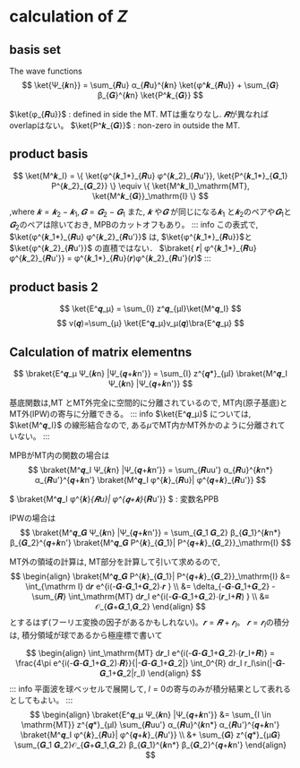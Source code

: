 # calculation of $Z$

## basis set 
The wave functions
$$
\ket{Ψ_{𝒌n}} = \sum_{𝑹u} α_{𝑹u}^{𝒌n} \ket{φ^𝒌_{𝑹u}} + \sum_{𝑮} β_{𝑮}^{𝒌n} \ket{P^𝒌_{𝑮}}
$$

$\ket{φ_{𝑹u}}$ : defined in side the MT. MTは重なりなし. $𝑹$が異なればoverlapはない。
$\ket{P^𝒌_{𝑮}}$ : non-zero in outside the MT.


## product basis
$$
\ket{M^𝒌_I}  = \{ \ket{φ^{𝒌_1*}_{𝑹u} φ^{𝒌_2}_{𝑹u'}},  \ket{P^{𝒌_1*}_{𝑮_1} P^{𝒌_2}_{𝑮_2}} \}
 \equiv \{ \ket{M^𝒌_I}_\mathrm{MT}, \ket{M^𝒌_{𝑮}}_\mathrm{I} \}
$$
,where
$𝒌 = 𝒌_2 - 𝒌_1, 𝑮 = 𝑮_2 - 𝑮_1$
また, $𝒌$ や$𝑮$ が同じになる$𝒌_1$ と$𝒌_2$のペアや$𝑮_1$と$𝑮_2$のペアは除いておき, MPBのカットオフもあり。
::: info
この表式で, $\ket{φ^{𝒌_1*}_{𝑹u} φ^{𝒌_2}_{𝑹u'}}$ は, $\ket{φ^{𝒌_1*}_{𝑹u}}$と$\ket{φ^{𝒌_2}_{𝑹u'}}$ の直積ではない．
$\braket{ 𝒓| φ^{𝒌_1*}_{𝑹u} φ^{𝒌_2}_{𝑹u'}} = φ^{𝒌_1*}_{𝑹u}(𝒓)φ^{𝒌_2}_{𝑹u'}(𝒓)$
:::


## product basis 2
$$
\ket{E^𝒒_μ} = \sum_{I} z^𝒒_{μI}\ket{M^𝒒_I} 
$$
$$
v(𝒒)=\sum_{μ} \ket{E^𝒒_μ}v_μ(𝒒)\bra{E^𝒒_μ}
$$
## Calculation of matrix elementns

$$
\braket{E^𝒒_μ Ψ_{𝒌n} |Ψ_{𝒒+𝒌n'}} = \sum_{I} z^{𝒒*}_{μI} \braket{M^𝒒_I Ψ_{𝒌n} |Ψ_{𝒒+𝒌n'}}
$$

基底関数は,MT とMT外完全に空間的に分離されているので, MT内(原子基底)とMT外(IPW)の寄与に分離できる。
::: info
$\ket{E^𝒒_μ}$ については, $\ket{M^𝒒_I}$
の線形結合なので, ある$μ$でMT内かMT外かのように分離されていない。
:::

MPBがMT内の関数の場合は
$$
\braket{M^𝒒_I Ψ_{𝒌n} |Ψ_{𝒒+𝒌n'}} = 
\sum_{𝑹uu'} α_{𝑹u}^{𝒌n*} α_{𝑹u'}^{𝒒+𝒌n'} \braket{M^𝒒_I φ^{𝒌}_{𝑹u}| φ^{𝒒+𝒌}_{𝑹u'}}
$$

$
\braket{M^𝒒_I φ^{𝒌}_{𝑹u}| φ^{𝒒+𝒌}_{𝑹u'}}
$ : 変数名PPB

IPWの場合は
$$
\braket{M^𝒒_𝑮  Ψ_{𝒌n} |Ψ_{𝒒+𝒌n'}} = 
\sum_{𝑮_1 𝑮_2} β_{𝑮_1}^{𝒌n*} β_{𝑮_2}^{𝒒+𝒌n'} \braket{M^𝒒_𝑮 P^{𝒌}_{𝑮_1}| P^{𝒒+𝒌}_{𝑮_2}}_\mathrm{I}
$$

MT外の領域の計算は, MT部分を計算して引いて求めるので,
$$
\begin{align}
\braket{M^𝒒_𝑮 P^{𝒌}_{𝑮_1}| P^{𝒒+𝒌}_{𝑮_2}}_\mathrm{I} &= \int_{\mathrm I} d𝒓 e^{i(-𝑮-𝑮_1+𝑮_2)⋅𝒓 } \\
&= \delta_{-𝑮-𝑮_1+𝑮_2} - \sum_{𝑹} \int_\mathrm{MT} d𝒓_I e^{i(-𝑮-𝑮_1+𝑮_2)⋅(𝒓_I+𝑹) } \\
&≡ 𝒪_{𝑮+𝑮_1,𝑮_2}
\end{align}
$$
とするはず(フーリエ変換の因子があるかもしれない)。$𝒓=𝑹+𝒓_I$。
$𝒓=𝒓_I$の積分は, 積分領域が球であるから極座標で書いて

$$
\begin{align}
\int_\mathrm{MT} d𝒓_I e^{i(-𝑮-𝑮_1+𝑮_2)⋅(𝒓_I+𝑹)} =  
\frac{4\pi e^{i(-𝑮-𝑮_1+𝑮_2)⋅𝑹}}{|-𝑮-𝑮_1+𝑮_2|} \int_0^{R} dr_I r_I\sin(|-𝑮-𝑮_1+𝑮_2|r_I)
\end{align}
$$
::: info
平面波を球ベッセルで展開して, $l=0$の寄与のみが積分結果として表れるとしてもよい。
:::
$$
\begin{align}
\braket{E^𝒒_μ Ψ_{𝒌n} |Ψ_{𝒒+𝒌n'}} &= \sum_{I \in \mathrm{MT}} z^{𝒒*}_{μI} \sum_{𝑹uu'} α_{𝑹u}^{𝒌n*} α_{𝑹u'}^{𝒒+𝒌n'} \braket{M^𝒒_I φ^{𝒌}_{𝑹u}| φ^{𝒒+𝒌}_{𝑹u'}} \\
 &+ \sum_{𝑮} z^{𝒒*}_{μ𝑮} \sum_{𝑮_1 𝑮_2}𝒪_{𝑮+𝑮_1,𝑮_2} β_{𝑮_1}^{𝒌n*} β_{𝑮_2}^{𝒒+𝒌n'} 
\end{align}
$$
